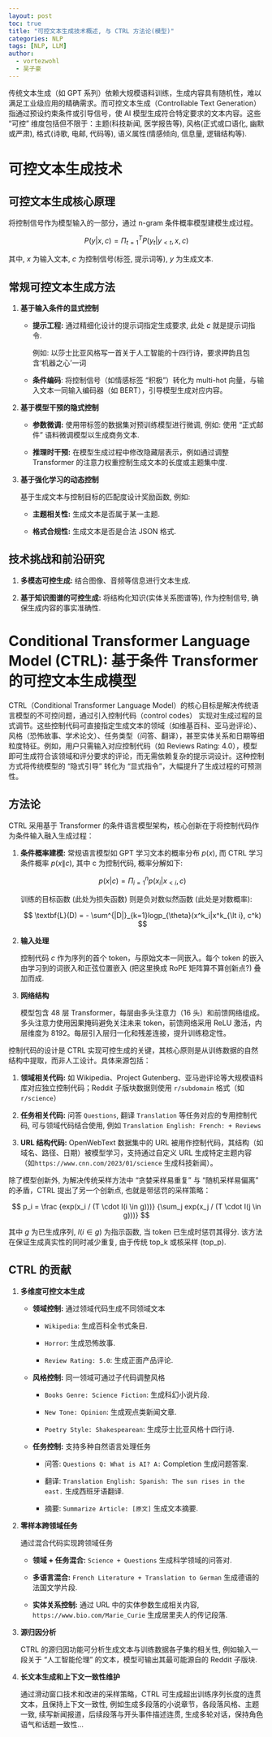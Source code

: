 ```yaml
---
layout: post
toc: true
title: "可控文本生成技术概述, 与 CTRL 方法论(模型)"
categories: NLP
tags: [NLP, LLM]
author:
  - vortezwohl
  - 吴子豪
---
```


传统文本生成（如 GPT 系列）依赖大规模语料训练，生成内容具有随机性，难以满足工业级应用的精确需求。而可控文本生成（Controllable Text Generation）指通过预设约束条件或引导信号，使 AI 模型生成符合特定要求的文本内容。这些 “可控” 维度包括但不限于：主题(科技新闻, 医学报告等), 风格(正式或口语化, 幽默或严肃), 格式(诗歌, 电邮, 代码等), 语义属性(情感倾向, 信息量, 逻辑结构等).

# 可控文本生成技术

## 可控文本生成核心原理

将控制信号作为模型输入的一部分，通过 n-gram 条件概率模型建模生成过程。

$$
P(y|x,c) = \Pi^T_{t=1}P(y_t|y_{\lt t}, x, c)
$$

其中, $x$ 为输入文本, $c$ 为控制信号(标签, 提示词等), $y$ 为生成文本.

## 常规可控文本生成方法

1. **基于输入条件的显式控制**

    - **提示工程:** 通过精细化设计的提示词指定生成要求, 此处 $c$ 就是提示词指令.

        例如: 以莎士比亚风格写一首关于人工智能的十四行诗，要求押韵且包含‘机器之心’一词

    - **条件编码**: 将控制信号（如情感标签 “积极”）转化为 multi-hot 向量，与输入文本一同输入编码器（如 BERT），引导模型生成对应内容。

2. **基于模型干预的隐式控制**

    - **参数微调:** 使用带标签的数据集对预训练模型进行微调, 例如: 使用 “正式邮件” 语料微调模型以生成商务文本.

    - **推理时干预:** 在模型生成过程中修改隐藏层表示，例如通过调整 Transformer 的注意力权重控制生成文本的长度或主题集中度.

3. **基于强化学习的动态控制**

    基于生成文本与控制目标的匹配度设计奖励函数, 例如:

    - **主题相关性:** 生成文本是否属于某一主题.

    - **格式合规性:** 生成文本是否是合法 JSON 格式.

## 技术挑战和前沿研究

1. **多模态可控生成:** 结合图像、音频等信息进行文本生成.

3. **基于知识图谱的可控生成:** 将结构化知识(实体关系图谱等), 作为控制信号, 确保生成内容的事实准确性.

# Conditional Transformer Language Model (CTRL): 基于条件 Transformer 的可控文本生成模型

CTRL（Conditional Transformer Language Model）的核心目标是解决传统语言模型的不可控问题，通过引入控制代码（control codes） 实现对生成过程的显式调节。这些控制代码可直接指定生成文本的领域（如维基百科、亚马逊评论）、风格（恐怖故事、学术论文）、任务类型（问答、翻译），甚至实体关系和日期等细粒度特征。例如，用户只需输入对应控制代码（如 Reviews Rating: 4.0），模型即可生成符合该领域和评分要求的评论，而无需依赖复杂的提示词设计。这种控制方式将传统模型的 “隐式引导” 转化为 “显式指令”，大幅提升了生成过程的可预测性。

## 方法论

CTRL 采用基于 Transformer 的条件语言模型架构，核心创新在于将控制代码作为条件输入融入生成过程：

1. **条件概率建模:** 常规语言模型如 GPT 学习文本的概率分布 $p(x)$, 而 CTRL 学习条件概率 $p(x \| c)$, 其中 c 为控制代码, 概率分解如下:

    $$
    p(x|c) = \Pi^n_{i=1}p(x_i|x_{\lt i}, c)
    $$

    训练的目标函数 (此处为损失函数) 则是负对数似然函数 (此处是对数概率): 

    $$
    \textbf{L}(D) = - \sum^{|D|}_{k=1}logp_{\theta}(x^k_i|x^k_{\lt i}, c^k)
    $$

2. **输入处理**

    控制代码 $c$ 作为序列的首个 token，与原始文本一同嵌入。每个 token 的嵌入由学习到的词嵌入和正弦位置嵌入 (把这里换成 RoPE 矩阵算不算创新点?) 叠加而成.

3. **网络结构**

    模型包含 48 层 Transformer，每层由多头注意力（16 头）和前馈网络组成。多头注意力使用因果掩码避免关注未来 token，前馈网络采用 ReLU 激活，内层维度为 8192。每层引入层归一化和残差连接，提升训练稳定性。


控制代码的设计是 CTRL 实现可控生成的关键，其核心原则是从训练数据的自然结构中提取，而非人工设计。具体来源包括：

1. **领域相关代码:** 如 Wikipedia、Project Gutenberg、亚马逊评论等大规模语料库对应独立控制代码；Reddit 子版块数据则使用 `r/subdomain` 格式（如 `r/science`）

2. **任务相关代码:** 问答 `Questions`, 翻译 `Translation` 等任务对应的专用控制代码, 可与领域代码结合使用, 例如 `Translation English: French: + Reviews`

3. **URL 结构代码:** OpenWebText 数据集中的 URL 被用作控制代码，其结构（如域名、路径、日期）被模型学习，支持通过自定义 URL 生成特定主题内容（如`https://www.cnn.com/2023/01/science` 生成科技新闻）。

除了模型创新外, 为解决传统采样方法中 “贪婪采样易重复” 与 “随机采样易偏离” 的矛盾，CTRL 提出了另一个创新点, 也就是带惩罚的采样策略：

$$
p_i = \frac {exp(x_i / (T \cdot I(i \in g)))} {\sum_j exp(x_j / (T \cdot I(j \in g)))}
$$

其中 $g$ 为已生成序列, $I(i \in g)$ 为指示函数, 当 token 已生成时惩罚其得分. 该方法在保证生成真实性的同时减少重复, 由于传统 top_k 或核采样 (top_p).

## CTRL 的贡献

1. **多维度可控文本生成**

    - **领域控制:** 通过领域代码生成不同领域文本

        - `Wikipedia`: 生成百科全书式条目.

        - `Horror`: 生成恐怖故事.

        - `Review Rating: 5.0`: 生成正面产品评论.

    - **风格控制:** 同一领域可通过子代码调整风格

        - `Books Genre: Science Fiction`: 生成科幻小说片段.

        - `New Tone: Opinion`: 生成观点类新闻文章.

        - `Poetry Style: Shakespearean`: 生成莎士比亚风格十四行诗.

    - **任务控制:** 支持多种自然语言处理任务

        - 问答: `Questions Q: What is AI? A:` Completion 生成问题答案.

        - 翻译: `Translation English: Spanish: The sun rises in the east.` 生成西班牙语翻译.

        - 摘要: `Summarize Article: [原文]` 生成文本摘要.

2. **零样本跨领域任务**

    通过混合代码实现跨领域任务

    - **领域 + 任务混合:** `Science + Questions` 生成科学领域的问答对.

    - **多语言混合:** `French Literature + Translation to German` 生成德语的法国文学片段.

    - **实体关系控制:** 通过 URL 中的实体参数生成相关内容, `https://www.bio.com/Marie_Curie` 生成居里夫人的传记段落.

3. **源归因分析**

    CTRL 的源归因功能可分析生成文本与训练数据各子集的相关性, 例如输入一段关于 “人工智能伦理” 的文本，模型可输出其最可能源自的 Reddit 子版块.

4. **长文本生成和上下文一致性维护**

    通过滑动窗口技术和改进的采样策略，CTRL 可生成超出训练序列长度的连贯文本，且保持上下文一致性, 例如生成多段落的小说章节，各段落风格、主题一致, 续写新闻报道，后续段落与开头事件描述连贯, 生成多轮对话，保持角色语气和话题一致性...
